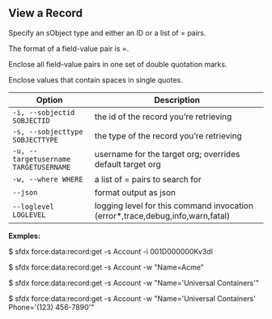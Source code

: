 ## View a Record

Specify an sObject type and either an ID or a list of <fieldName>=<value> pairs.

The format of a field-value pair is <fieldName>=<value>.

Enclose all field-value pairs in one set of double quotation marks.

Enclose values that contain spaces in single quotes.



Option | Description
--- | --- 
```-i, --sobjectid SOBJECTID``` | the id of the record you’re retrieving
```-s, --sobjecttype SOBJECTTYPE``` | the type of the record you’re retrieving
```-u, --targetusername TARGETUSERNAME``` | username for the target org; overrides default target org
```-w, --where WHERE``` | a list of <fieldName>=<value> pairs to search for
```--json``` | format output as json
```--loglevel LOGLEVEL``` | logging level for this command invocation (error*,trace,debug,info,warn,fatal)


__Exmples:__ 

$ sfdx force:data:record:get -s Account -i 001D000000Kv3dl

$ sfdx force:data:record:get -s Account -w "Name=Acme"

$ sfdx force:data:record:get -s Account -w "Name='Universal Containers'"

$ sfdx force:data:record:get -s Account -w "Name='Universal Containers' Phone='(123) 456-7890'"


